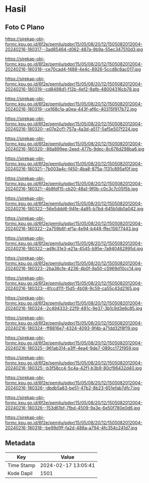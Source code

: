 # Hasil

## Foto C Plano

https://sirekap-obj-formc.kpu.go.id/6f2e/pemilu/pdpr/15/05/08/20/12/1505082012004-20240216-180317--3ad85464-d062-487a-9b9a-55ec347510d3.jpg

https://sirekap-obj-formc.kpu.go.id/6f2e/pemilu/pdpr/15/05/08/20/12/1505082012004-20240216-180318--ce70cad4-f488-4e4c-8926-5ccd8c6ac017.jpg

https://sirekap-obj-formc.kpu.go.id/6f2e/pemilu/pdpr/15/05/08/20/12/1505082012004-20240216-180319--cd8498d1-f12b-4ef2-9afb-48004316cb78.jpg

https://sirekap-obj-formc.kpu.go.id/6f2e/pemilu/pdpr/15/05/08/20/12/1505082012004-20240216-180319--ce168c1a-a0ea-443f-af6c-40315f917b72.jpg

https://sirekap-obj-formc.kpu.go.id/6f2e/pemilu/pdpr/15/05/08/20/12/1505082012004-20240216-180320--e07e2cf1-757a-4a3d-a517-5af5e507f224.jpg

https://sirekap-obj-formc.kpu.go.id/6f2e/pemilu/pdpr/15/05/08/20/12/1505082012004-20240216-180320--88a899ee-2eed-477b-9dec-8c676d298ba6.jpg

https://sirekap-obj-formc.kpu.go.id/6f2e/pemilu/pdpr/15/05/08/20/12/1505082012004-20240216-180321--7b003a4c-f450-4ba8-875a-1131c895af0f.jpg

https://sirekap-obj-formc.kpu.go.id/6f2e/pemilu/pdpr/15/05/08/20/12/1505082012004-20240216-180321--4b9fdf15-cb20-48a1-9f0b-c0c3c7c05f5b.jpg

https://sirekap-obj-formc.kpu.go.id/6f2e/pemilu/pdpr/15/05/08/20/12/1505082012004-20240216-180322--56e5ddd6-94fe-4a95-b7bd-645b1db0a042.jpg

https://sirekap-obj-formc.kpu.go.id/6f2e/pemilu/pdpr/15/05/08/20/12/1505082012004-20240216-180322--2a759b6f-ef1a-4e94-b448-ffec15677443.jpg

https://sirekap-obj-formc.kpu.go.id/6f2e/pemilu/pdpr/15/05/08/20/12/1505082012004-20240216-180322--ad9c31e3-e21a-4545-b95e-7a940462995d.jpg

https://sirekap-obj-formc.kpu.go.id/6f2e/pemilu/pdpr/15/05/08/20/12/1505082012004-20240216-180323--2ba36cfe-4236-4b0f-9a50-c5969d10cc14.jpg

https://sirekap-obj-formc.kpu.go.id/6f2e/pemilu/pdpr/15/05/08/20/12/1505082012004-20240216-180323--4fccd111-15d5-4b08-9c59-ca55c43d2165.jpg

https://sirekap-obj-formc.kpu.go.id/6f2e/pemilu/pdpr/15/05/08/20/12/1505082012004-20240216-180324--2c494333-22f9-481c-9e37-3b1c9d3e6c85.jpg

https://sirekap-obj-formc.kpu.go.id/6f2e/pemilu/pdpr/15/05/08/20/12/1505082012004-20240216-180324--ff8816e7-4324-4093-9f4b-a71dd32f8f19.jpg

https://sirekap-obj-formc.kpu.go.id/6f2e/pemilu/pdpr/15/05/08/20/12/1505082012004-20240216-180325--961ab314-a3ff-4ea4-9de7-089cc172f959.jpg

https://sirekap-obj-formc.kpu.go.id/6f2e/pemilu/pdpr/15/05/08/20/12/1505082012004-20240216-180325--b3f58cc4-5c4a-42f1-b3b9-80cf96432d40.jpg

https://sirekap-obj-formc.kpu.go.id/6f2e/pemilu/pdpr/15/05/08/20/12/1505082012004-20240216-180326--dbdb5a83-be51-47b2-8b23-651efab7dfc7.jpg

https://sirekap-obj-formc.kpu.go.id/6f2e/pemilu/pdpr/15/05/08/20/12/1505082012004-20240216-180326--153d61bf-7fbd-4509-9a3e-6e50f780e0d6.jpg

https://sirekap-obj-formc.kpu.go.id/6f2e/pemilu/pdpr/15/05/08/20/12/1505082012004-20240216-180318--be99d1ff-fa2d-488a-a794-4fc354c241d7.jpg


## Metadata

| Key        | Value               |
| ---------- | ------------------- |
| Time Stamp | 2024-02-17 13:05:41 |
| Kode Dapil | 1501                |



